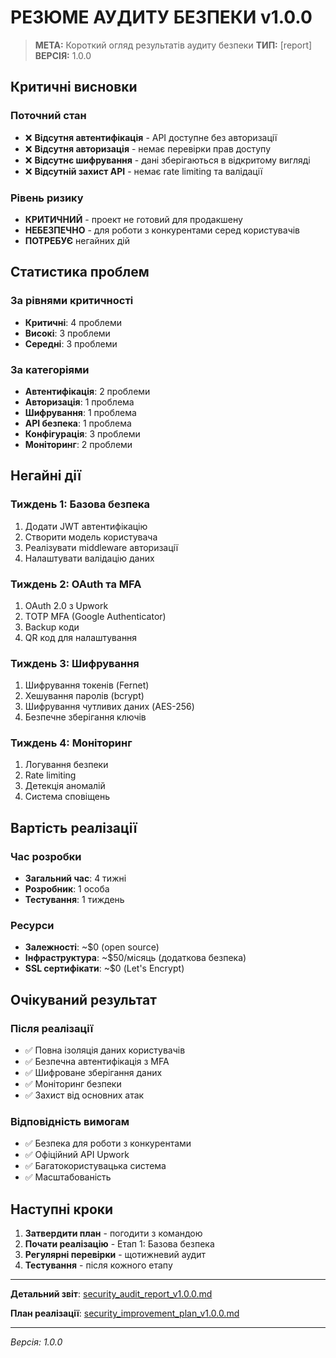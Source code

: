 # РЕЗЮМЕ АУДИТУ БЕЗПЕКИ v1.0.0

> **МЕТА:** Короткий огляд результатів аудиту безпеки
> **ТИП:** [report]
> **ВЕРСІЯ:** 1.0.0

## Критичні висновки

### **Поточний стан**
- ❌ **Відсутня автентифікація** - API доступне без авторизації
- ❌ **Відсутня авторизація** - немає перевірки прав доступу
- ❌ **Відсутнє шифрування** - дані зберігаються в відкритому вигляді
- ❌ **Відсутній захист API** - немає rate limiting та валідації

### **Рівень ризику**
- **КРИТИЧНИЙ** - проект не готовий для продакшену
- **НЕБЕЗПЕЧНО** - для роботи з конкурентами серед користувачів
- **ПОТРЕБУЄ** негайних дій

## Статистика проблем

### **За рівнями критичності**
- **Критичні**: 4 проблеми
- **Високі**: 3 проблеми  
- **Середні**: 3 проблеми

### **За категоріями**
- **Автентифікація**: 2 проблеми
- **Авторизація**: 1 проблема
- **Шифрування**: 1 проблема
- **API безпека**: 1 проблема
- **Конфігурація**: 3 проблеми
- **Моніторинг**: 2 проблеми

## Негайні дії

### **Тиждень 1: Базова безпека**
1. Додати JWT автентифікацію
2. Створити модель користувача
3. Реалізувати middleware авторизації
4. Налаштувати валідацію даних

### **Тиждень 2: OAuth та MFA**
1. OAuth 2.0 з Upwork
2. TOTP MFA (Google Authenticator)
3. Backup коди
4. QR код для налаштування

### **Тиждень 3: Шифрування**
1. Шифрування токенів (Fernet)
2. Хешування паролів (bcrypt)
3. Шифрування чутливих даних (AES-256)
4. Безпечне зберігання ключів

### **Тиждень 4: Моніторинг**
1. Логування безпеки
2. Rate limiting
3. Детекція аномалій
4. Система сповіщень

## Вартість реалізації

### **Час розробки**
- **Загальний час**: 4 тижні
- **Розробник**: 1 особа
- **Тестування**: 1 тиждень

### **Ресурси**
- **Залежності**: ~$0 (open source)
- **Інфраструктура**: ~$50/місяць (додаткова безпека)
- **SSL сертифікати**: ~$0 (Let's Encrypt)

## Очікуваний результат

### **Після реалізації**
- ✅ Повна ізоляція даних користувачів
- ✅ Безпечна автентифікація з MFA
- ✅ Шифроване зберігання даних
- ✅ Моніторинг безпеки
- ✅ Захист від основних атак

### **Відповідність вимогам**
- ✅ Безпека для роботи з конкурентами
- ✅ Офіційний API Upwork
- ✅ Багатокористувацька система
- ✅ Масштабованість

## Наступні кроки

1. **Затвердити план** - погодити з командою
2. **Почати реалізацію** - Етап 1: Базова безпека
3. **Регулярні перевірки** - щотижневий аудит
4. **Тестування** - після кожного етапу

---

**Детальний звіт**: [security_audit_report_v1.0.0.md](security_audit_report_v1.0.0.md)

**План реалізації**: [security_improvement_plan_v1.0.0.md](security_improvement_plan_v1.0.0.md)

---

*Версія: 1.0.0* 
